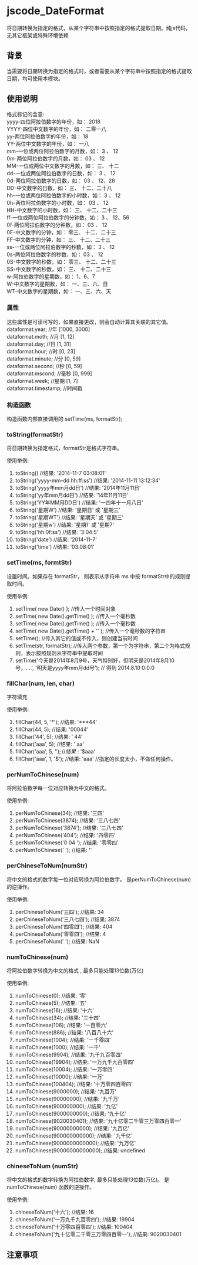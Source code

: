 # jscode_DateFormat
将日期转换为指定的格式，从某个字符串中按照指定的格式提取日期。纯js代码，无其它框架或特殊环境依赖


## 背景
当需要将日期转换为指定的格式时，或者需要从某个字符串中按照指定的格式提取日期，均可使用本模块。

## 使用说明  
格式标记的含意:   
yyyy-四位阿拉伯数字的年份，如： 2018  
YYYY-四位中文数字的年份，如： 二零一八  
yy-两位阿拉伯数字的年份，如： 18  
YY-两位中文数字的年份，如： 一八  
mm-一位或两位阿拉伯数字的月数，如： 3 、 12   
0m-两位阿拉伯数字的月数，如： 03 、 12  
MM-一位或两位中文数字的月数，如：  三、 十二   
dd-一位或两位阿拉伯数字的日数，如： 3 、 12   
0d-两位阿拉伯数字的日数，如： 03 、 12、28   
DD-中文数字的日数，如：  三、 十二、二十八   
hh-一位或两位阿拉伯数字的小时数，如： 3 、 12   
0h-两位阿拉伯数字的小时数，如： 03 、 12   
HH-中文数字的小时数，如：  三、 十二、二十三   
ff-一位或两位阿拉伯数字的分钟数，如： 3 、 12、56  
0f-两位阿拉伯数字的分钟数，如： 03 、 12  
0F-中文数字的分钟，如：  零三、 十二、二十三  
FF-中文数字的分钟，如：  三、 十二、二十三   
ss-一位或两位阿拉伯数字的秒数，如： 3 、 12   
0s-两位阿拉伯数字的秒数，如： 03 、 12   
0S-中文数字的秒数，如：  零三、 十二、二十三   
SS-中文数字的秒数，如：  三、 十二、二十三   
w-阿拉伯数字的星期数，如：  1、6、7  
W-中文数字的星期数，如：  一、三、六、日   
WT-中文数字的星期数，如：  一、三、六、天   
  
### 属性  
这些属性是可读可写的，如果直接更改，则会自动计算其关联的其它值。  
dataformat.year; //年 [1000, 3000]  
dataformat.moth; //月 [1, 12]  
dataformat.day; //日 [1, 31]  
dataformat.hour; //时 [0, 23]  
dataformat.minute; //分 [0, 59]  
dataformat.second; //秒 [0, 59]  
dataformat.mscond; //毫秒 [0, 999]  
dataformat.week; //星期 [1, 7]  
dataformat.timestamp; //时间戳  

### 构造函数
构造函数内部直接调用的 setTime(ms, formatStr);
  
### toString(formatStr)  
将日期转换为指定格式，formatStr是格式字符串。  
  
使用举例:   
1. toString() //结果: '2014-11-7 03:08:01'  
2. toString('yyyy-mm-dd hh:ff:ss') //结果: '2014-11-11 13:12:34'  
3. toString('yyyy年mm月dd日') //结果: '2014年11月11日'  
4. toString('yy年mm月dd日') //结果: '14年11月11日'  
5. toString('YY年MM月DD日') //结果: '一四年十一月八日'  
6. toString('星期W') //结果: '星期日'  或 '星期三'
7. toString('星期WT')  //结果: '星期天'  或 '星期三'
8. toString('星期w') //结果: '星期1'   或 '星期7'
9. toString('hh:0f:ss') //结果: '3:04:5'  
10. toString('date') //结果: '2014-11-7'  
11. toString('time') //结果: '03:08:01'  
  
### setTime(ms, formtStr)  
设置时间。如果存在 formatStr， 则表示从字符串 ms 中按 formatStr中的规则提取时间。  
  
使用举例:  
1. setTime( new Date() ); //传入一个时间对象  
2. setTime( new Date().getTime() ); //传入一个毫秒数  
3. setTime( new Date().getTime() ); //传入一个毫秒数  
4. setTime( new Date().getTime() + '' ); //传入一个毫秒数的字符串  
5. setTime(); //传入其它的值或不传入，则创建当前时间  
6. setTime(str, formatStr); //传入两个参数，第一个为字符串，第二个为格式规则，表示按照规则从字符串中提取时间  
7. setTime('今天是2014年8月9号，天气特别好，但明天是2014年8月10号，....', '明天是yyyy年mm月dd号');  // 得到  2014.8.10 0:0:0
  
### fillChar(num, len, char)  
字符填充  
  
使用举例:   
1. fillChar(44, 5, '*'); //结果: '***44'   
2. fillChar(44, 5); //结果: '00044'   
3. fillChar('44', 5); //结果: '   44'   
4. fillChar('aaa', 5); //结果: '   aa'   
5. fillChar('aaa', 5, '$'); //结果: '$$aaa'   
5. fillChar('aaa', 1, '$'); //结果: 'aaa'  //指定的长度太小，不做任何操作。  
  
### perNumToChinese(num)  
将阿拉伯数字每一位对应转换为中文的格式。  
  
使用举例:   
1. perNumToChinese(34); //结果: '三四'  
2. perNumToChinese(3874); //结果: '三八七四'  
3. perNumToChinese('3874'); //结果: '三八七四'  
4. perNumToChinese('404'); //结果: '四零四'    
5. perNumToChinese('0  04   '); //结果: '零零四'  
6. perNumToChinese('  '); //结果: ''  
  
### perChineseToNum(numStr)
将中文的格式的数字每一位对应转换为阿拉伯数字。 是perNumToChinese(num)的逆操作。  
  
使用举例:   
1. perChineseToNum('三四'); //结果: 34  
2. perChineseToNum('三八七四'); //结果: 3874  
3. perChineseToNum('四零四'); //结果: 404  
4. perChineseToNum('零零四'); //结果: 4  
5. perChineseToNum('  '); //结果: NaN  
  
### numToChinese(num)  
将阿拉伯数字转换为中文的格式 , 最多只能处理13位数(万亿)  
  
使用举例:   
1. numToChinese(0); //结果: '零'  
2. numToChinese(5); //结果: '五'  
3. numToChinese(16); //结果: '十六'  
4. numToChinese(34); //结果: '三十四'  
5. numToChinese(106); //结果: '一百零六'  
6. numToChinese(886); //结果: '八百八十六'  
7. numToChinese(1004); //结果: '一千零四'  
8. numToChinese(1000); //结果: '一千'  
9. numToChinese(9904); //结果: '九千九百零四'  
10. numToChinese(19904); //结果: '一万九千九百零四'  
11. numToChinese(10004); //结果: '一万零四'  
12. numToChinese(10000); //结果: '一万'  
13. numToChinese(100404); //结果: '十万零四百零四'  
14. numToChinese(9000000); //结果: '九百万'  
15. numToChinese(90000000); //结果: '九千万'  
16. numToChinese(900000000); //结果: '九亿'  
17. numToChinese(9000000000); //结果: '九十亿'  
18. numToChinese(9020030401); //结果: '九十亿零二千零三万零四百零一'  
19. numToChinese(90000000000); //结果: '九百亿'  
20. numToChinese(900000000000); //结果: '九千亿'  
21. numToChinese(9000000000000); //结果: '九万亿'  
22. numToChinese(90000000000000); //结果: undefined  
  
  
### chineseToNum (numStr)
将中文的格式的数字转换为阿拉伯数字, 最多只能处理13位数(万亿)。 是 numToChinese(num) 函数的逆操作。  
  
使用举例:   
1. chineseToNum('十六'); //结果: 16  
2. chineseToNum('一万九千九百零四'); //结果: 19904  
3. chineseToNum('十万零四百零四'); //结果: 100404   
4. chineseToNum('九十亿零二千零三万零四百零一'); //结果: 9020030401  
  
  
## 注意事项  

